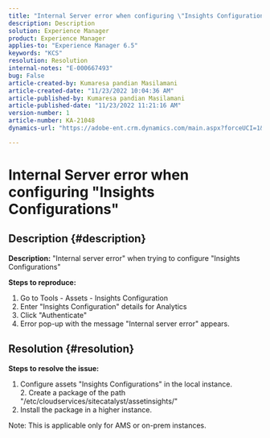 ```yaml
---
title: "Internal Server error when configuring \"Insights Configurations\""
description: Description
solution: Experience Manager
product: Experience Manager
applies-to: "Experience Manager 6.5"
keywords: "KCS"
resolution: Resolution
internal-notes: "E-000667493"
bug: False
article-created-by: Kumaresa pandian Masilamani
article-created-date: "11/23/2022 10:04:36 AM"
article-published-by: Kumaresa pandian Masilamani
article-published-date: "11/23/2022 11:21:16 AM"
version-number: 1
article-number: KA-21048
dynamics-url: "https://adobe-ent.crm.dynamics.com/main.aspx?forceUCI=1&pagetype=entityrecord&etn=knowledgearticle&id=50c39536-166b-ed11-9561-6045bd006b3d"

---
```

# Internal Server error when configuring "Insights Configurations"

## Description {#description}


<b>Description:</b>
"Internal server error" when trying to configure "Insights Configurations"

<b>Steps to reproduce:</b>
1. Go to Tools - Assets - Insights Configuration
2. Enter "Insights Configuration" details for Analytics
3. Click "Authenticate"
4. Error pop-up with the message "Internal server error" appears.


## Resolution {#resolution}


<b>Steps to resolve the issue: </b>

1. Configure assets "Insights Configurations" in the local instance.
 2. Create a package of the path "/etc/cloudservices/sitecatalyst/assetinsights/"
 3. Install the package in a higher instance.

Note: This is applicable only for AMS or on-prem instances.
